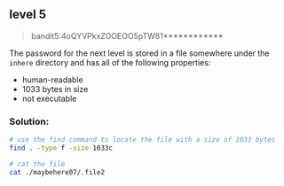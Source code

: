 ## level 5

>bandit5:4oQYVPkxZOOEOO5pTW81************

The password for the next level is stored in a file somewhere under the `inhere` directory and has all of the following properties:

- human-readable
- 1033 bytes in size
- not executable

### Solution:

```bash
# use the find command to locate the file with a size of 1033 bytes
find . -type f -size 1033c

# cat the file
cat ./maybehere07/.file2
```